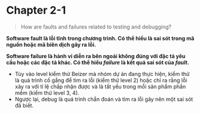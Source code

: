 # Chapter 2-1

> How are faults and failures related to testing and debugging?
>
**Software fault là lỗi tĩnh trong chương trình. Có thể hiểu là sai sót trong mã nguồn hoặc mã biên dịch gây ra lỗi.**
>
**Software failure là hành vi diễn ra bên ngoài không đúng với đặc tả yêu cầu hoặc các đặc tả khác. Có thể hiểu *failure* là kết quả sai sót của *fault*.**

* Tùy vào level kiểm thử Beizer mà nhóm dự án đang thực hiện, kiểm thử là quá trình cố gắng để tìm ra lỗi (kiểm thử level 2) hoặc chỉ ra rằng lỗi xảy ra với tỉ lệ chấp nhận được và là tất yếu trong mỗi sản phẩm phần mềm (kiểm thử level 3, 4).
* Ngược lại, debug là quá trình chẩn đoán và tìm ra lỗi gây nên một sai sót đã biết.